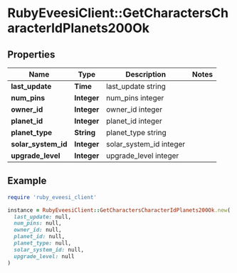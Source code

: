 # RubyEveesiClient::GetCharactersCharacterIdPlanets200Ok

## Properties

| Name | Type | Description | Notes |
| ---- | ---- | ----------- | ----- |
| **last_update** | **Time** | last_update string |  |
| **num_pins** | **Integer** | num_pins integer |  |
| **owner_id** | **Integer** | owner_id integer |  |
| **planet_id** | **Integer** | planet_id integer |  |
| **planet_type** | **String** | planet_type string |  |
| **solar_system_id** | **Integer** | solar_system_id integer |  |
| **upgrade_level** | **Integer** | upgrade_level integer |  |

## Example

```ruby
require 'ruby_eveesi_client'

instance = RubyEveesiClient::GetCharactersCharacterIdPlanets200Ok.new(
  last_update: null,
  num_pins: null,
  owner_id: null,
  planet_id: null,
  planet_type: null,
  solar_system_id: null,
  upgrade_level: null
)
```

